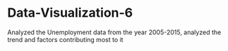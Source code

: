 # Data-Visualization-6
Analyzed the Unemployment data from the year 2005-2015, analyzed the trend and factors contributing most to it
